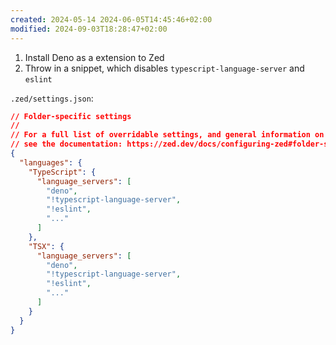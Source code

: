 ```yaml
---
created: 2024-05-14 2024-06-05T14:45:46+02:00
modified: 2024-09-03T18:28:47+02:00
---
```


1. Install Deno as a extension to Zed
2. Throw in a snippet, which disables `typescript-language-server` and `eslint`

`.zed/settings.json`:

```json
// Folder-specific settings
//
// For a full list of overridable settings, and general information on folder-specific settings,
// see the documentation: https://zed.dev/docs/configuring-zed#folder-specific-settings
{
  "languages": {
    "TypeScript": {
      "language_servers": [
        "deno",
        "!typescript-language-server",
        "!eslint",
        "..."
      ]
    },
    "TSX": {
      "language_servers": [
        "deno",
        "!typescript-language-server",
        "!eslint",
        "..."
      ]
    }
  }
}
```